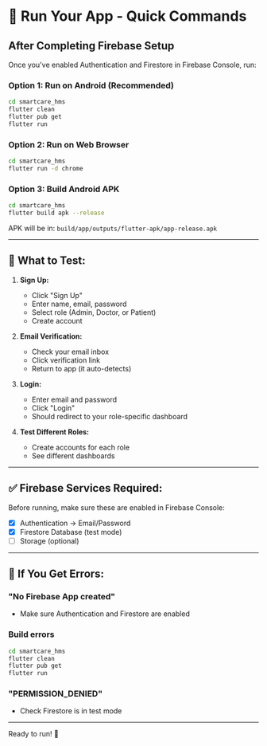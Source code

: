 # 🚀 Run Your App - Quick Commands

## After Completing Firebase Setup

Once you've enabled Authentication and Firestore in Firebase Console, run:

### Option 1: Run on Android (Recommended)
```bash
cd smartcare_hms
flutter clean
flutter pub get
flutter run
```

### Option 2: Run on Web Browser
```bash
cd smartcare_hms
flutter run -d chrome
```

### Option 3: Build Android APK
```bash
cd smartcare_hms
flutter build apk --release
```
APK will be in: `build/app/outputs/flutter-apk/app-release.apk`

---

## 🎯 What to Test:

1. **Sign Up:**
   - Click "Sign Up"
   - Enter name, email, password
   - Select role (Admin, Doctor, or Patient)
   - Create account

2. **Email Verification:**
   - Check your email inbox
   - Click verification link
   - Return to app (it auto-detects)

3. **Login:**
   - Enter email and password
   - Click "Login"
   - Should redirect to your role-specific dashboard

4. **Test Different Roles:**
   - Create accounts for each role
   - See different dashboards

---

## ✅ Firebase Services Required:

Before running, make sure these are enabled in Firebase Console:
- [x] Authentication → Email/Password
- [x] Firestore Database (test mode)
- [ ] Storage (optional)

---

## 🐛 If You Get Errors:

### "No Firebase App created"
- Make sure Authentication and Firestore are enabled

### Build errors
```bash
cd smartcare_hms
flutter clean
flutter pub get
flutter run
```

### "PERMISSION_DENIED"
- Check Firestore is in test mode

---

Ready to run! 🎉

